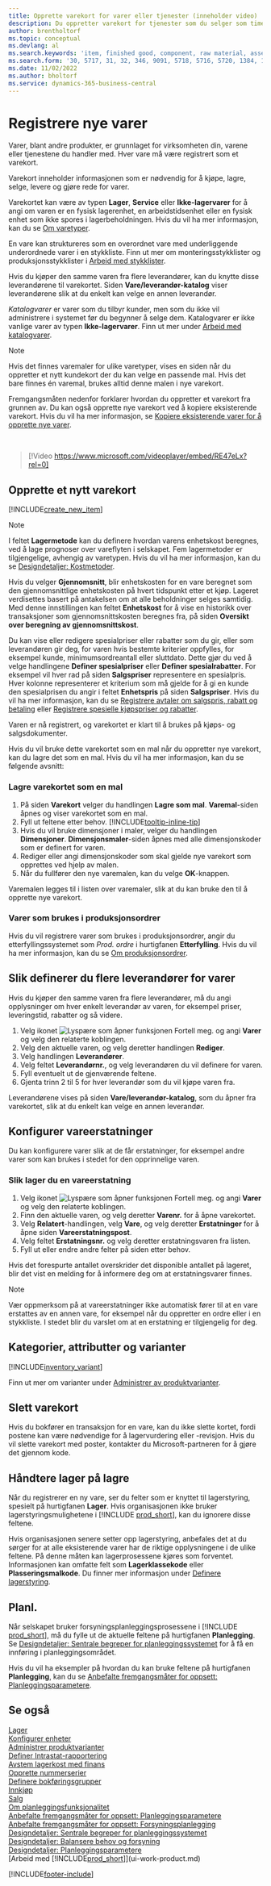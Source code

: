 ```yaml
---
title: Opprette varekort for varer eller tjenester (inneholder video)
description: Du oppretter varekort for tjenester som du selger som timer og for fysiske produkter. Eksempler er monteringsvarer og ferdige varer som du selger fra lageret.
author: brentholtorf
ms.topic: conceptual
ms.devlang: al
ms.search.keywords: 'item, finished good, component, raw material, assembly item, item substitution'
ms.search.form: '30, 5717, 31, 32, 346, 9091, 5718, 5716, 5720, 1384, 1383, 35, 5404, 1378, 5719'
ms.date: 11/02/2022
ms.author: bholtorf
ms.service: dynamics-365-business-central
---
```

# Registrere nye varer

Varer, blant andre produkter, er grunnlaget for virksomheten din, varene eller tjenestene du handler med. Hver vare må være registrert som et varekort.

Varekort inneholder informasjonen som er nødvendig for å kjøpe, lagre, selge, levere og gjøre rede for varer.

Varekortet kan være av typen **Lager**, **Service** eller **Ikke-lagervarer** for å angi om varen er en fysisk lagerenhet, en arbeidstidsenhet eller en fysisk enhet som ikke spores i lagerbeholdningen. Hvis du vil ha mer informasjon, kan du se [Om varetyper](inventory-about-item-types.md).

En vare kan struktureres som en overordnet vare med underliggende underordnede varer i en stykkliste. Finn ut mer om monteringsstykklister og produksjonsstykklister i [Arbeid med stykklister](inventory-how-work-BOMs.md).

Hvis du kjøper den samme varen fra flere leverandører, kan du knytte disse leverandørene til varekortet. Siden **Vare/leverandør-katalog** viser leverandørene slik at du enkelt kan velge en annen leverandør.

*Katalogvarer* er varer som du tilbyr kunder, men som du ikke vil administrere i systemet før du begynner å selge dem. Katalogvarer er ikke vanlige varer av typen **Ikke-lagervarer**. Finn ut mer under [Arbeid med katalogvarer](inventory-how-work-nonstock-items.md).  

> [!NOTE]  
> Hvis det finnes varemaler for ulike varetyper, vises en siden når du oppretter et nytt kundekort der du kan velge en passende mal. Hvis det bare finnes én varemal, brukes alltid denne malen i nye varekort.

Fremgangsmåten nedenfor forklarer hvordan du oppretter et varekort fra grunnen av. Du kan også opprette nye varekort ved å kopiere eksisterende varekort. Hvis du vil ha mer informasjon, se [Kopiere eksisterende varer for å opprette nye varer](inventory-how-copy-items.md).  

<br />

> [!Video https://www.microsoft.com/videoplayer/embed/RE47eLx?rel=0]

## Opprette et nytt varekort

[!INCLUDE[create_new_item](includes/create_new_item.md)]

> [!NOTE]
> I feltet **Lagermetode** kan du definere hvordan varens enhetskost beregnes, ved å lage prognoser over vareflyten i selskapet. Fem lagermetoder er tilgjengelige, avhengig av varetypen. Hvis du vil ha mer informasjon, kan du se [Designdetaljer: Kostmetoder](design-details-costing-methods.md).
>
> Hvis du velger **Gjennomsnitt**, blir enhetskosten for en vare beregnet som den gjennomsnittlige enhetskosten på hvert tidspunkt etter et kjøp. Lageret verdisettes basert på antakelsen om at alle beholdninger selges samtidig. Med denne innstillingen kan feltet **Enhetskost** for å vise en historikk over transaksjoner som gjennomsnittskosten beregnes fra, på siden **Oversikt over beregning av gjennomsnittskost**.

Du kan vise eller redigere spesialpriser eller rabatter som du gir, eller som leverandøren gir deg, for varen hvis bestemte kriterier oppfylles, for eksempel kunde, minimumsordreantall eller sluttdato. Dette gjør du ved å velge handlingene **Definer spesialpriser** eller **Definer spesialrabatter**. For eksempel vil hver rad på siden **Salgspriser** representere en spesialpris. Hver kolonne representerer et kriterium som må gjelde for å gi en kunde den spesialprisen du angir i feltet **Enhetspris** på siden **Salgspriser**. Hvis du vil ha mer informasjon, kan du se [Registrere avtaler om salgspris, rabatt og betaling](sales-how-record-sales-price-discount-payment-agreements.md) eller [Registrere spesielle kjøpspriser og rabatter](purchasing-how-record-purchase-price-discount-payment-agreements.md).

Varen er nå registrert, og varekortet er klart til å brukes på kjøps- og salgsdokumenter.

Hvis du vil bruke dette varekortet som en mal når du oppretter nye varekort, kan du lagre det som en mal. Hvis du vil ha mer informasjon, kan du se følgende avsnitt:  

### Lagre varekortet som en mal

1. På siden **Varekort** velger du handlingen **Lagre som mal**. **Varemal**-siden åpnes og viser varekortet som en mal.
2. Fyll ut feltene etter behov. [!INCLUDE[tooltip-inline-tip](includes/tooltip-inline-tip_md.md)]
3. Hvis du vil bruke dimensjoner i maler, velger du handlingen **Dimensjoner**. **Dimensjonsmaler**-siden åpnes med alle dimensjonskoder som er definert for varen.
4. Rediger eller angi dimensjonskoder som skal gjelde nye varekort som opprettes ved hjelp av malen.
5. Når du fullfører den nye varemalen, kan du velge **OK**-knappen.

Varemalen legges til i listen over varemaler, slik at du kan bruke den til å opprette nye varekort.

### Varer som brukes i produksjonsordrer

Hvis du vil registrere varer som brukes i produksjonsordrer, angir du etterfyllingssystemet som *Prod. ordre* i hurtigfanen **Etterfylling**. Hvis du vil ha mer informasjon, kan du se [Om produksjonsordrer](production-about-production-orders.md).  

## Slik definerer du flere leverandører for varer

Hvis du kjøper den samme varen fra flere leverandører, må du angi opplysninger om hver enkelt leverandør av varen, for eksempel priser, leveringstid, rabatter og så videre.  

1. Velg ikonet ![Lyspære som åpner funksjonen Fortell meg.](media/ui-search/search_small.png "Fortell hva du vil gjøre") og angi **Varer** og velg den relaterte koblingen.  
2. Velg den aktuelle varen, og velg deretter handlingen **Rediger**.  
3. Velg handlingen **Leverandører**.  
4. Velg feltet **Leverandørnr.**, og velg leverandøren du vil definere for varen.  
5. Fyll eventuelt ut de gjenværende feltene.  
6. Gjenta trinn 2 til 5 for hver leverandør som du vil kjøpe varen fra.

Leverandørene vises på siden **Vare/leverandør-katalog**, som du åpner fra varekortet, slik at du enkelt kan velge en annen leverandør.

## Konfigurer vareerstatninger

Du kan konfigurere varer slik at de får erstatninger, for eksempel andre varer som kan brukes i stedet for den opprinnelige varen.

### Slik lager du en vareerstatning

1. Velg ikonet ![Lyspære som åpner funksjonen Fortell meg.](media/ui-search/search_small.png "Fortell hva du vil gjøre") og angi **Varer** og velg den relaterte koblingen.  
2. Finn den aktuelle varen, og velg deretter **Varenr.** for å åpne varekortet.  
3. Velg **Relatert**-handlingen, velg **Vare**, og velg deretter **Erstatninger** for å åpne siden **Vareerstatningspost**.  
4. Velg feltet **Erstatningsnr.** og velg deretter erstatningsvaren fra listen.
5. Fyll ut eller endre andre felter på siden etter behov.

Hvis det forespurte antallet overskrider det disponible antallet på lageret, blir det vist en melding for å informere deg om at erstatningsvarer finnes.

> [!NOTE]  
> Vær oppmerksom på at vareerstatninger ikke automatisk fører til at en vare erstattes av en annen vare, for eksempel når du oppretter en ordre eller i en stykkliste. I stedet blir du varslet om at en erstatning er tilgjengelig for deg.

## Kategorier, attributter og varianter

[!INCLUDE[inventory_variant](includes/inventory_variant.md)]

Finn ut mer om varianter under [Administrer av produktvarianter](inventory-item-variants.md).  

## Slett varekort

Hvis du bokfører en transaksjon for en vare, kan du ikke slette kortet, fordi postene kan være nødvendige for å lagervurdering eller -revisjon. Hvis du vil slette varekort med poster, kontakter du Microsoft-partneren for å gjøre det gjennom kode.  

## Håndtere lager på lagre

Når du registrerer en ny vare, ser du felter som er knyttet til lagerstyring, spesielt på hurtigfanen **Lager**. Hvis organisasjonen ikke bruker lagerstyringsmulighetene i [!INCLUDE [prod_short](includes/prod_short.md)], kan du ignorere disse feltene.  

Hvis organisasjonen senere setter opp lagerstyring, anbefales det at du sørger for at alle eksisterende varer har de riktige opplysningene i de ulike feltene. På denne måten kan lagerprosessene kjøres som forventet. Informasjonen kan omfatte felt som **Lagerklassekode** eller **Plasseringsmalkode**. Du finner mer informasjon under [Definere lagerstyring](warehouse-setup-warehouse.md).  

## Planl.

Når selskapet bruker forsyningsplanleggingsprosessene i [!INCLUDE [prod_short](includes/prod_short.md)], må du fylle ut de aktuelle feltene på hurtigfanen **Planlegging**. Se [Designdetaljer: Sentrale begreper for planleggingssystemet](design-details-central-concepts-of-the-planning-system.md) for å få en innføring i planleggingsområdet.  

Hvis du vil ha eksempler på hvordan du kan bruke feltene på hurtigfanen **Planlegging**, kan du se [Anbefalte fremgangsmåter for oppsett: Planleggingsparametere](setup-best-practices-planning-parameters.md).  

## Se også

[Lager](inventory-manage-inventory.md)  
[Konfigurer enheter](inventory-how-setup-units-of-measure.md)  
[Administrer produktvarianter](inventory-item-variants.md)  
[Definer Intrastat-rapportering](finance-how-setup-report-intrastat.md#other-intrastat-configurations)  
[Avstem lagerkost med finans](finance-how-to-post-inventory-costs-to-the-general-ledger.md)  
[Opprette nummerserier](ui-create-number-series.md)  
[Definere bokføringsgrupper](finance-posting-groups.md)  
[Innkjøp](purchasing-manage-purchasing.md)  
[Salg](sales-manage-sales.md)  
[Om planleggingsfunksjonalitet](production-about-planning-functionality.md)  
[Anbefalte fremgangsmåter for oppsett: Planleggingsparametere](setup-best-practices-planning-parameters.md)  
[Anbefalte fremgangsmåter for oppsett: Forsyningsplanlegging](setup-best-practices-supply-planning.md)  
[Designdetaljer: Sentrale begreper for planleggingssystemet](design-details-central-concepts-of-the-planning-system.md)  
[Designdetaljer: Balansere behov og forsyning](design-details-balancing-demand-and-supply.md)  
[Designdetaljer: Planleggingsparametere](design-details-planning-parameters.md)  
[Arbeid med [!INCLUDE[prod_short](includes/prod_short.md)]](ui-work-product.md)  


[!INCLUDE[footer-include](includes/footer-banner.md)]
